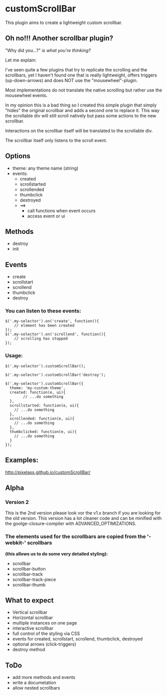 # customScrollBar

This plugin aims to create a lightweight custom scrollbar.

## Oh no!!! Another scrollbar plugin?

"Why did you...?" *is what you're thinking?*

Let me explain:

I've seen quite a few plugins that try to replicate the scrolling and
the scrollbars, yet I haven't found one that is really lightweight,
offers triggers (up-down-arrows) and does NOT use the
"mousewheel"-plugin.

Most implementations do not translate the native scrolling but rather
use the mousewheel events.

In my opinion this is a bad thing so I created this simple plugin
that simply "hides" the original scrollbar and adds a second one to
replace it. This way the scrollable div will still scroll natively but
pass some actions to the new scrollbar.

Interactions on the scrollbar itself will be translated to the
scrollable div.

The scrollbar itself only listens to the scroll event.

## Options
* theme: any theme name (string)
* events:
    * created
    * scrollstarted
    * scrollended
    * thumbclick
    * destroyed
    * ==>
        * call functions when event occurs
        * access event or ui

## Methods
* destroy
* init

## Events
* create
* scrollstart
* scrollend
* thumbclick
* destroy

### You can listen to these events:

    $('.my-selector').on('create', function(){
        // element has been created
    });
    $('.my-selector').on('scrollend', function(){
        // scrolling has stopped
    });


### Usage:
    $('.my-selector').customScrollBar();

    $('.my-selector').customScrollBar('destroy');

    $('.my-selector').customScrollBar({
      theme: 'my-custom-theme',
      created: function(e, ui){
            // ...do something
      },
      scrollstarted: function(e, ui){
        // ...do something
      },
      scrollended: function(e, ui){
        // ...do something
      },
      thumbclicked: function(e, ui){
        // ...do something
      }
    });


## Examples:

http://pixelass.github.io/customScrollBar/

## Alpha
### Version 2

This is the 2nd version please look vor the v1.x branch if you are looking for the old version.
This version has a lot cleaner code and can be minified with the goolge-closure-compiler with ADVANCED_OPTIMIZATIONS.

### The elements used for the scrollbars are copied from the '-webkit-' scrollbars
**(this allows us to do some very detailed styling):**

* scrollbar
* scrollbar-button
* scrollbar-track
* scrollbar-track-piece
* scrollbar-thumb

## What to expect

* Vertical scrollbar
* Horizontal scrollbar
* multiple instances on one page
* interactive scrollbar
* full control of the styling via CSS
* events for created, scrollstart, scrollend, thumbclick, destroyed
* optional arrows (click-triggers)
* destroy method

## ToDo

* add more methods and events
* write a documetation
* allow nested scrollbars
